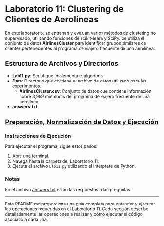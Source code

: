 # Laboratorio 11: Clustering de Clientes de Aerolíneas

En este laboratorio, se entrenan y evaluan varios métodos de clustering no supervisado, utilizando funciones de scikit-learn y SciPy. Se utiliza el conjunto de datos **AirlinesCluster** para identificar grupos similares de clientes pertenecientes al programa de viajero frecuente de una aerolínea.

## Estructura de Archivos y Directorios

- **Lab11.py**: Script que implementa el algoritmo
- **Data**: Directorio que contiene el archivo de datos utilizado para los experimentos.
  - **AirlinesCluster.csv**: Conjunto de datos que contiene información sobre 3,999 miembros del programa de viajero frecuente de una aerolínea.
- **answers.txt**
  
## [Preparación, Normalización de Datos y Ejecución](./Lab11.py)

### Instrucciones de Ejecución
Para ejecutar el programa, sigue estos pasos:
1. Abre una terminal.
2. Navega hasta la carpeta del Laboratorio 11.
3. Ejecuta el archivo `Lab11.py` utilizando el intérprete de Python.
   

### Notas
En el archivo [answers.txt](./anwers.txt) están las respuestas a las preguntas

---

Este README.md proporciona una guía completa para entender y ejecutar las operaciones requeridas en el Laboratorio 11. Cada sección describe detalladamente las operaciones a realizar y cómo ejecutar el código asociado a cada una.

